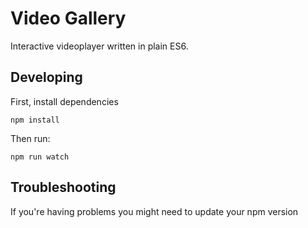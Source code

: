 # Video Gallery

Interactive videoplayer written in plain ES6.


## Developing

First, install dependencies

```
npm install
```

Then run: 

```
npm run watch
```

## Troubleshooting

If you're having problems you might need to update your npm version